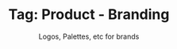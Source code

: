 ---
layout: portfolio
title: 'Tag: Product - Branding'
subtitle: Logos, Palettes, etc for brands
permalink: /portfolio/tags/product/branding
type: tag
uid: branding
pagination:
    enabled: true
    tag: [branding]
---